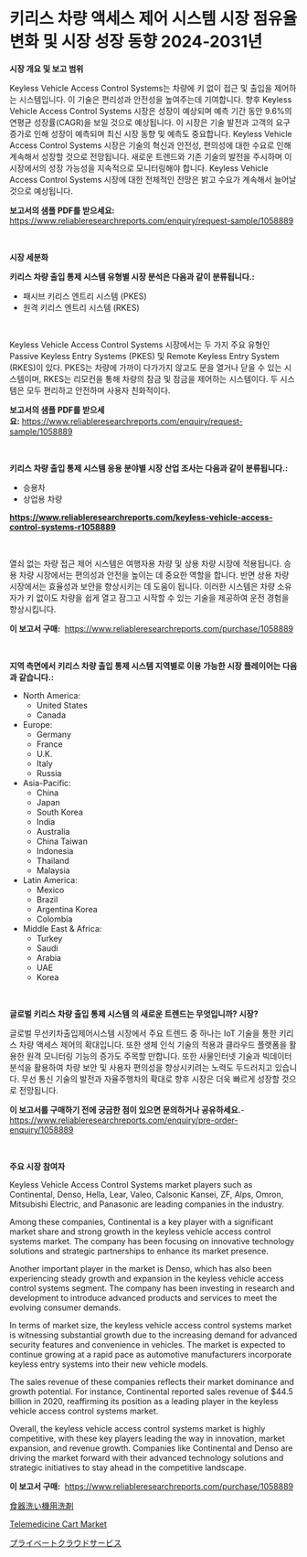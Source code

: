 <p><h1>키리스 차량 액세스 제어 시스템 시장 점유율 변화 및 시장 성장 동향 2024-2031년</h1></p><p><strong>시장 개요 및 보고 범위</strong></p>
<p><p>Keyless Vehicle Access Control Systems는 차량에 키 없이 접근 및 출입을 제어하는 시스템입니다. 이 기술은 편리성과 안전성을 높여주는데 기여합니다. 향후 Keyless Vehicle Access Control Systems 시장은 성장이 예상되며 예측 기간 동안 9.6%의 연평균 성장률(CAGR)을 보일 것으로 예상됩니다. 이 시장은 기술 발전과 고객의 요구 증가로 인해 성장이 예측되며 최신 시장 동향 및 예측도 중요합니다. Keyless Vehicle Access Control Systems 시장은 기술의 혁신과 안전성, 편의성에 대한 수요로 인해 계속해서 성장할 것으로 전망됩니다. 새로운 트렌드와 기존 기술의 발전을 주시하며 이 시장에서의 성장 가능성을 지속적으로 모니터링해야 합니다. Keyless Vehicle Access Control Systems 시장에 대한 전체적인 전망은 밝고 수요가 계속해서 늘어날 것으로 예상됩니다.</p></p>
<p><strong>보고서의 샘플 PDF를 받으세요:</strong> <a href="https://www.reliableresearchreports.com/enquiry/request-sample/1058889">https://www.reliableresearchreports.com/enquiry/request-sample/1058889</a></p>
<p>&nbsp;</p>
<p><strong>시장 세분화</strong></p>
<p><strong>키리스 차량 출입 통제 시스템 유형별 시장 분석은 다음과 같이 분류됩니다.:</strong></p>
<p><ul><li>패시브 키리스 엔트리 시스템 (PKES)</li><li>원격 키리스 엔트리 시스템 (RKES)</li></ul></p>
<p>&nbsp;</p>
<p><p>Keyless Vehicle Access Control Systems 시장에서는 두 가지 주요 유형인 Passive Keyless Entry Systems (PKES) 및 Remote Keyless Entry System (RKES)이 있다. PKES는 차량에 가까이 다가가지 않고도 문을 열거나 닫을 수 있는 시스템이며, RKES는 리모컨을 통해 차량의 잠금 및 잠금을 제어하는 시스템이다. 두 시스템은 모두 편리하고 안전하며 사용자 친화적이다.</p></p>
<p><strong>보고서의 샘플 PDF를 받으세요:</strong>&nbsp;<a href="https://www.reliableresearchreports.com/enquiry/request-sample/1058889">https://www.reliableresearchreports.com/enquiry/request-sample/1058889</a></p>
<p>&nbsp;</p>
<p><strong> 키리스 차량 출입 통제 시스템 응용 분야별 시장 산업 조사는 다음과 같이 분류됩니다.:</strong></p>
<p><ul><li>승용차</li><li>상업용 차량</li></ul></p>
<p><strong><a href="https://www.reliableresearchreports.com/keyless-vehicle-access-control-systems-r1058889">https://www.reliableresearchreports.com/keyless-vehicle-access-control-systems-r1058889</a></strong></p>
<p>&nbsp;</p>
<p><p>열쇠 없는 차량 접근 제어 시스템은 여행자용 차량 및 상용 차량 시장에 적용됩니다. 승용 차량 시장에서는 편의성과 안전을 높이는 데 중요한 역할을 합니다. 반면 상용 차량 시장에서는 효율성과 보안을 향상시키는 데 도움이 됩니다. 이러한 시스템은 차량 소유자가 키 없이도 차량을 쉽게 열고 잠그고 시작할 수 있는 기술을 제공하여 운전 경험을 향상시킵니다.</p></p>
<p><strong>이 보고서 구매:</strong>&nbsp; <a href="https://www.reliableresearchreports.com/purchase/1058889">https://www.reliableresearchreports.com/purchase/1058889</a></p>
<p>&nbsp;</p>
<p><strong>지역 측면에서 키리스 차량 출입 통제 시스템 지역별로 이용 가능한 시장 플레이어는 다음과 같습니다.:</strong></p>
<p><ul>
    <li>
        North America:
        <ul>
            <li>United States</li>
            <li>Canada</li>
        </ul>
    </li>
    <li>
        Europe:
        <ul>
            <li>Germany</li>
            <li>France</li>
            <li>U.K.</li>
            <li>Italy</li>
            <li>Russia</li>
        </ul>
    </li>
    <li>
        Asia-Pacific:
        <ul>
            <li>China</li>
            <li>Japan</li>
            <li>South Korea</li>
            <li>India</li>
            <li>Australia</li>
            <li>China Taiwan</li>
            <li>Indonesia</li>
            <li>Thailand</li>
            <li>Malaysia</li>
        </ul>
    </li>
    <li>
        Latin America:
        <ul>
            <li>Mexico</li>
            <li>Brazil</li>
            <li>Argentina Korea</li>
            <li>Colombia</li>
        </ul>
    </li>
    <li>
        Middle East & Africa:
        <ul>
            <li>Turkey</li>
            <li>Saudi</li>
            <li>Arabia</li>
            <li>UAE</li>
            <li>Korea</li>
        </ul>
    </li>
    </ul></p>
<p>&nbsp;</p>
<p><strong>글로벌 키리스 차량 출입 통제 시스템 의 새로운 트렌드는 무엇입니까? 시장?</strong></p>
<p><p>글로벌 무선키차출입제어시스템 시장에서 주요 트렌드 중 하나는 IoT 기술을 통한 키리스 차량 액세스 제어의 확대입니다. 또한 생체 인식 기술의 적용과 클라우드 플랫폼을 활용한 원격 모니터링 기능의 증가도 주목할 만합니다. 또한 사물인터넷 기술과 빅데이터 분석을 활용하여 차량 보안 및 사용자 편의성을 향상시키려는 노력도 두드러지고 있습니다. 무선 통신 기술의 발전과 자율주행차의 확대로 향후 시장은 더욱 빠르게 성장할 것으로 전망됩니다.</p></p>
<p><strong>이 보고서를 구매하기 전에 궁금한 점이 있으면 문의하거나 공유하세요.</strong>- <a href="https://www.reliableresearchreports.com/enquiry/pre-order-enquiry/1058889">https://www.reliableresearchreports.com/enquiry/pre-order-enquiry/1058889</a></p>
<p>&nbsp;</p>
<p><strong>주요 시장 참여자</strong></p>
<p><p>Keyless Vehicle Access Control Systems market players such as Continental, Denso, Hella, Lear, Valeo, Calsonic Kansei, ZF, Alps, Omron, Mitsubishi Electric, and Panasonic are leading companies in the industry.</p><p>Among these companies, Continental is a key player with a significant market share and strong growth in the keyless vehicle access control systems market. The company has been focusing on innovative technology solutions and strategic partnerships to enhance its market presence.</p><p>Another important player in the market is Denso, which has also been experiencing steady growth and expansion in the keyless vehicle access control systems segment. The company has been investing in research and development to introduce advanced products and services to meet the evolving consumer demands.</p><p>In terms of market size, the keyless vehicle access control systems market is witnessing substantial growth due to the increasing demand for advanced security features and convenience in vehicles. The market is expected to continue growing at a rapid pace as automotive manufacturers incorporate keyless entry systems into their new vehicle models.</p><p>The sales revenue of these companies reflects their market dominance and growth potential. For instance, Continental reported sales revenue of $44.5 billion in 2020, reaffirming its position as a leading player in the keyless vehicle access control systems market.</p><p>Overall, the keyless vehicle access control systems market is highly competitive, with these key players leading the way in innovation, market expansion, and revenue growth. Companies like Continental and Denso are driving the market forward with their advanced technology solutions and strategic initiatives to stay ahead in the competitive landscape.</p></p>
<p><strong>이 보고서 구매:</strong>&nbsp;&nbsp;<a href="https://www.reliableresearchreports.com/purchase/1058889">https://www.reliableresearchreports.com/purchase/1058889</a></p>
<p><p><a href="https://github.com/KaydenJohns1964/Market-Research-Report-List-1/blob/main/828646431832.md">食器洗い機用洗剤</a></p><p><a href="https://github.com/mancsybtousav/Market-Research-Report-List-2/blob/main/telemedicine-cart-market.md">Telemedicine Cart Market</a></p><p><a href="https://github.com/marbadji/Market-Research-Report-List-1/blob/main/271421431831.md">プライベートクラウドサービス</a></p></p>